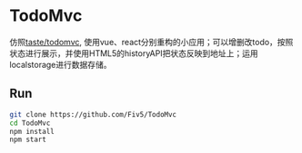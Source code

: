 # TodoMvc
仿照[taste/todomvc](https://github.com/tastejs/todomvc), 使用vue、react分别重构的小应用；可以增删改todo，按照状态进行展示，并使用HTML5的historyAPI把状态反映到地址上；运用localstorage进行数据存储。

## Run
```bash
git clone https://github.com/Fiv5/TodoMvc
cd TodoMvc
npm install
npm start
```

